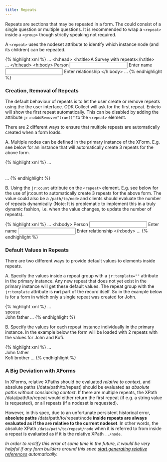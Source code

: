 ```yaml
---
title: Repeats
---
```


Repeats are sections that may be repeated in a form. The could consist of a single question or multiple questions. It is recommended to wrap a `<repeat>` inside a `<group>` though strictly speaking not required.

A `<repeat>` uses the nodeset attribute to identify which instance node (and its children) can be repeated.

{% highlight xml %}
...
<h:head>
    <h:title>A Survey with repeats</h:title>
    <model>
        <instance>
            <data id="repeats" version="2014083101">
                <person>    
                    <name />
                    <relationship />
                </person>
                <meta>
                    <instanceID/>
                </meta>
            </data>
        </instance>
        ...
    </model>
</h:head>
<h:body>
    <group ref="/data/person">
        <label>Person</label>
        <repeat nodeset="/data/person">
            <input ref="/data/person/name">
                <label>Enter name</label>
            </input>
            <input ref="/data/person/relationship">
                <label>Enter relationship</label>
            </input>
        </repeat>
    </group>
</h:body>
...
{% endhighlight %}

### Creation, Removal of Repeats

The default behaviour of repeats is to let the user create or remove repeats using the the user interface. ODK Collect will ask for the first repeat. Enketo will show the first repeat automatically. This can be disabled by adding the attribute `jr:noAddRemove="true()"` to the `<repeat>` element. 

There are 2 different ways to ensure that multiple repeats are automatically created when a form loads.

A. Multiple nodes can be defined in the primary instance of the XForm. E.g. see below for an instance that will automatically create 3 repeats for the above form.

{% highlight xml %}
...
<instance>
    <data id="repeats" version="2014083101">
        <person>    
            <name />
            <relationship />
        </person>
        <person>    
            <name />
            <relationship />
        </person>
        <person>    
            <name />
            <relationship />
        </person>
        <meta>
            <instanceID/>
        </meta>
    </data>
</instance>
...
{% endhighlight %}

B. Using the `jr:count` attribute on the `<repeat>` element. E.g. see below for the use of jr:count to automatically create 3 repeats for the above form. The value could also be a `/path/to/node` and clients should evaluate the number of repeats dynamically (Note: It is problematic to implement this in a truly dynamic fashion, i.e. when the value changes, to update the number of repeats).

{% highlight xml %}
...
<h:body>
    <group ref="/data/person">
        <label>Person</label>
        <repeat nodeset="/data/person" jr:count="3">
            <input ref="/data/person/name">
                <label>Enter name</label>
            </input>
            <input ref="/data/person/relationship">
                <label>Enter relationship</label>
            </input>
        </repeat>
    </group>
</h:body>
...
{% endhighlight %}

### Default Values in Repeats

There are two different ways to provide default values to elements inside repeats.

A. Specify the values inside a repeat group with a `jr:template=""` attribute in the primary instance. Any new repeat that does not yet exist in the primary instance will get these default values. The repeat group with the `jr:template` attribute is **not** part of the record itself. So in the example below is for a form in which only a single repeat was created for John.

{% highlight xml %}
...
<instance>
    <data id="repeats" version="2014083101">
        <person jr:template="" >    
            <name />
            <relationship>spouse</relationship>
        </person>
         <person>    
            <name>John</name>
            <relationship>father</relationship>
        </person>
        <meta>
            <instanceID/>
        </meta>
    </data>
</instance>
...
{% endhighlight %}

B. Specify the values for each repeat instance individually in the primary instance. In the example below the form will be loaded with 2 repeats with the values for John and Kofi.

{% highlight xml %}
...
<instance>
    <data id="repeats" version="2014083101">
        <person>    
            <name>John</name>
            <relationship>father</relationship>
        </person>
        <person>    
            <name>Kofi</name>
            <relationship>brother</relationship>
        </person>
        <meta>
            <instanceID/>
        </meta>
    </data>
</instance>
...
{% endhighlight %}

###  A Big Deviation with XForms

In XForms, relative XPaths should be evaluated _relative to context_, and absolute paths (/data/path/to/repeat) should be evaluated as _absolute paths without considering context_. If there are multiple repeats, the XPath /data/path/to/repeat would either return the first repeat (if e.g. a string value is requested), or all repeats (if a nodeset is requested).

However, in this spec, due to an unfortunate persistent historical error, **absolute paths** /data/path/to/repeat/node **inside repeats are always evaluated as if the are relative to the current nodeset**. In other words, the absolute XPath `/data/path/to/repeat/node` when it is referred to from inside a repeat is evaluated as if it is the relative XPath `../node`.

_In order to rectify this error at some time in the future, it would be very helpful if any form builders around this spec [start generating relative references](https://github.com/SEL-Columbia/pyxform/issues/91) automatically._

